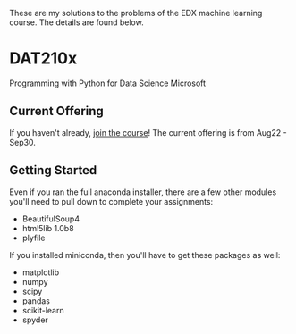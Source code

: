 These are my solutions to the problems of the EDX machine learning
course. The details are found below.


# DAT210x
Programming with Python for Data Science Microsoft

## Current Offering

If you haven't already, [join the course](https://www.edx.org/course/programming-python-data-science-microsoft-dat210x-0)! The current offering is from Aug22 - Sep30.


## Getting Started

Even if you ran the full anaconda installer, there are a few other modules you'll need to pull down to complete your assignments:

 * BeautifulSoup4
 * html5lib 1.0b8
 * plyfile

If you installed miniconda, then you'll have to get these packages as well:

 * matplotlib
 * numpy
 * scipy
 * pandas
 * scikit-learn
 * spyder

